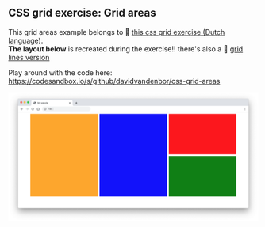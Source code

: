 ## CSS grid exercise: Grid areas

This grid areas example belongs to 🔗 [this css grid exercise (Dutch language)](https://davidvandenbor.github.io/playgrounds/oefening-css-grid/index.html).  
**The layout below** is recreated during the exercise!! there's also a 🔗 [grid lines version](https://github.com/davidvandenbor/css-grid-lines)

Play around with the code here: https://codesandbox.io/s/github/davidvandenbor/css-grid-areas

![](grid-exercise.png)
